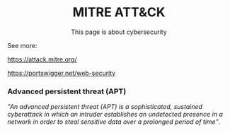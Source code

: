 <h1 align="center">MITRE ATT&amp;CK</h1>
<p align="center">This page is about cybersecurity</p>

See more:

https://attack.mitre.org/

https://portswigger.net/web-security

### Advanced persistent threat (APT)
_"An advanced persistent threat (APT) is a sophisticated, sustained cyberattack in which an intruder establishes an undetected presence in a network in order to steal sensitive data over a prolonged period of time"_.
